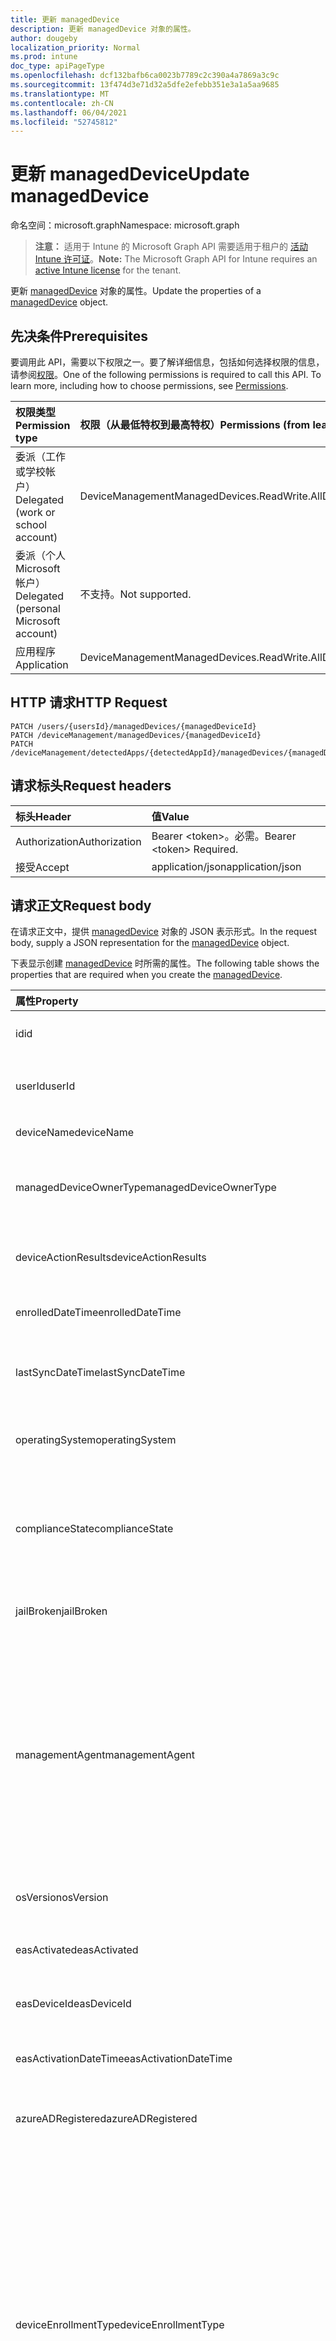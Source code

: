 ```yaml
---
title: 更新 managedDevice
description: 更新 managedDevice 对象的属性。
author: dougeby
localization_priority: Normal
ms.prod: intune
doc_type: apiPageType
ms.openlocfilehash: dcf132bafb6ca0023b7789c2c390a4a7869a3c9c
ms.sourcegitcommit: 13f474d3e71d32a5dfe2efebb351e3a1a5aa9685
ms.translationtype: MT
ms.contentlocale: zh-CN
ms.lasthandoff: 06/04/2021
ms.locfileid: "52745812"
---
```

# <a name="update-manageddevice"></a><span data-ttu-id="0c8d0-103">更新 managedDevice</span><span class="sxs-lookup"><span data-stu-id="0c8d0-103">Update managedDevice</span></span>

<span data-ttu-id="0c8d0-104">命名空间：microsoft.graph</span><span class="sxs-lookup"><span data-stu-id="0c8d0-104">Namespace: microsoft.graph</span></span>

> <span data-ttu-id="0c8d0-105">**注意：** 适用于 Intune 的 Microsoft Graph API 需要适用于租户的 [活动 Intune 许可证](https://go.microsoft.com/fwlink/?linkid=839381)。</span><span class="sxs-lookup"><span data-stu-id="0c8d0-105">**Note:** The Microsoft Graph API for Intune requires an [active Intune license](https://go.microsoft.com/fwlink/?linkid=839381) for the tenant.</span></span>

<span data-ttu-id="0c8d0-106">更新 [managedDevice](../resources/intune-devices-manageddevice.md) 对象的属性。</span><span class="sxs-lookup"><span data-stu-id="0c8d0-106">Update the properties of a [managedDevice](../resources/intune-devices-manageddevice.md) object.</span></span>

## <a name="prerequisites"></a><span data-ttu-id="0c8d0-107">先决条件</span><span class="sxs-lookup"><span data-stu-id="0c8d0-107">Prerequisites</span></span>
<span data-ttu-id="0c8d0-p101">要调用此 API，需要以下权限之一。要了解详细信息，包括如何选择权限的信息，请参阅[权限](/graph/permissions-reference)。</span><span class="sxs-lookup"><span data-stu-id="0c8d0-p101">One of the following permissions is required to call this API. To learn more, including how to choose permissions, see [Permissions](/graph/permissions-reference).</span></span>

|<span data-ttu-id="0c8d0-110">权限类型</span><span class="sxs-lookup"><span data-stu-id="0c8d0-110">Permission type</span></span>|<span data-ttu-id="0c8d0-111">权限（从最低特权到最高特权）</span><span class="sxs-lookup"><span data-stu-id="0c8d0-111">Permissions (from least to most privileged)</span></span>|
|:---|:---|
|<span data-ttu-id="0c8d0-112">委派（工作或学校帐户）</span><span class="sxs-lookup"><span data-stu-id="0c8d0-112">Delegated (work or school account)</span></span>|<span data-ttu-id="0c8d0-113">DeviceManagementManagedDevices.ReadWrite.All</span><span class="sxs-lookup"><span data-stu-id="0c8d0-113">DeviceManagementManagedDevices.ReadWrite.All</span></span>|
|<span data-ttu-id="0c8d0-114">委派（个人 Microsoft 帐户）</span><span class="sxs-lookup"><span data-stu-id="0c8d0-114">Delegated (personal Microsoft account)</span></span>|<span data-ttu-id="0c8d0-115">不支持。</span><span class="sxs-lookup"><span data-stu-id="0c8d0-115">Not supported.</span></span>|
|<span data-ttu-id="0c8d0-116">应用程序</span><span class="sxs-lookup"><span data-stu-id="0c8d0-116">Application</span></span>|<span data-ttu-id="0c8d0-117">DeviceManagementManagedDevices.ReadWrite.All</span><span class="sxs-lookup"><span data-stu-id="0c8d0-117">DeviceManagementManagedDevices.ReadWrite.All</span></span>|

## <a name="http-request"></a><span data-ttu-id="0c8d0-118">HTTP 请求</span><span class="sxs-lookup"><span data-stu-id="0c8d0-118">HTTP Request</span></span>
<!-- {
  "blockType": "ignored"
}
-->
``` http
PATCH /users/{usersId}/managedDevices/{managedDeviceId}
PATCH /deviceManagement/managedDevices/{managedDeviceId}
PATCH /deviceManagement/detectedApps/{detectedAppId}/managedDevices/{managedDeviceId}
```

## <a name="request-headers"></a><span data-ttu-id="0c8d0-119">请求标头</span><span class="sxs-lookup"><span data-stu-id="0c8d0-119">Request headers</span></span>
|<span data-ttu-id="0c8d0-120">标头</span><span class="sxs-lookup"><span data-stu-id="0c8d0-120">Header</span></span>|<span data-ttu-id="0c8d0-121">值</span><span class="sxs-lookup"><span data-stu-id="0c8d0-121">Value</span></span>|
|:---|:---|
|<span data-ttu-id="0c8d0-122">Authorization</span><span class="sxs-lookup"><span data-stu-id="0c8d0-122">Authorization</span></span>|<span data-ttu-id="0c8d0-123">Bearer &lt;token&gt;。必需。</span><span class="sxs-lookup"><span data-stu-id="0c8d0-123">Bearer &lt;token&gt; Required.</span></span>|
|<span data-ttu-id="0c8d0-124">接受</span><span class="sxs-lookup"><span data-stu-id="0c8d0-124">Accept</span></span>|<span data-ttu-id="0c8d0-125">application/json</span><span class="sxs-lookup"><span data-stu-id="0c8d0-125">application/json</span></span>|

## <a name="request-body"></a><span data-ttu-id="0c8d0-126">请求正文</span><span class="sxs-lookup"><span data-stu-id="0c8d0-126">Request body</span></span>
<span data-ttu-id="0c8d0-127">在请求正文中，提供 [managedDevice](../resources/intune-devices-manageddevice.md) 对象的 JSON 表示形式。</span><span class="sxs-lookup"><span data-stu-id="0c8d0-127">In the request body, supply a JSON representation for the [managedDevice](../resources/intune-devices-manageddevice.md) object.</span></span>

<span data-ttu-id="0c8d0-128">下表显示创建 [managedDevice](../resources/intune-devices-manageddevice.md) 时所需的属性。</span><span class="sxs-lookup"><span data-stu-id="0c8d0-128">The following table shows the properties that are required when you create the [managedDevice](../resources/intune-devices-manageddevice.md).</span></span>

|<span data-ttu-id="0c8d0-129">属性</span><span class="sxs-lookup"><span data-stu-id="0c8d0-129">Property</span></span>|<span data-ttu-id="0c8d0-130">类型</span><span class="sxs-lookup"><span data-stu-id="0c8d0-130">Type</span></span>|<span data-ttu-id="0c8d0-131">说明</span><span class="sxs-lookup"><span data-stu-id="0c8d0-131">Description</span></span>|
|:---|:---|:---|
|<span data-ttu-id="0c8d0-132">id</span><span class="sxs-lookup"><span data-stu-id="0c8d0-132">id</span></span>|<span data-ttu-id="0c8d0-133">String</span><span class="sxs-lookup"><span data-stu-id="0c8d0-133">String</span></span>|<span data-ttu-id="0c8d0-134">设备的唯一标识符。</span><span class="sxs-lookup"><span data-stu-id="0c8d0-134">Unique Identifier for the device.</span></span> <span data-ttu-id="0c8d0-135">此属性是只读的。</span><span class="sxs-lookup"><span data-stu-id="0c8d0-135">This property is read-only.</span></span>|
|<span data-ttu-id="0c8d0-136">userId</span><span class="sxs-lookup"><span data-stu-id="0c8d0-136">userId</span></span>|<span data-ttu-id="0c8d0-137">String</span><span class="sxs-lookup"><span data-stu-id="0c8d0-137">String</span></span>|<span data-ttu-id="0c8d0-138">与设备关联的用户的唯一标识符。</span><span class="sxs-lookup"><span data-stu-id="0c8d0-138">Unique Identifier for the user associated with the device.</span></span> <span data-ttu-id="0c8d0-139">此属性是只读的。</span><span class="sxs-lookup"><span data-stu-id="0c8d0-139">This property is read-only.</span></span>|
|<span data-ttu-id="0c8d0-140">deviceName</span><span class="sxs-lookup"><span data-stu-id="0c8d0-140">deviceName</span></span>|<span data-ttu-id="0c8d0-141">String</span><span class="sxs-lookup"><span data-stu-id="0c8d0-141">String</span></span>|<span data-ttu-id="0c8d0-142">设备的名称。</span><span class="sxs-lookup"><span data-stu-id="0c8d0-142">Name of the device.</span></span> <span data-ttu-id="0c8d0-143">此属性是只读的。</span><span class="sxs-lookup"><span data-stu-id="0c8d0-143">This property is read-only.</span></span>|
|<span data-ttu-id="0c8d0-144">managedDeviceOwnerType</span><span class="sxs-lookup"><span data-stu-id="0c8d0-144">managedDeviceOwnerType</span></span>|[<span data-ttu-id="0c8d0-145">managedDeviceOwnerType</span><span class="sxs-lookup"><span data-stu-id="0c8d0-145">managedDeviceOwnerType</span></span>](../resources/intune-devices-manageddeviceownertype.md)|<span data-ttu-id="0c8d0-146">设备的所有权。</span><span class="sxs-lookup"><span data-stu-id="0c8d0-146">Ownership of the device.</span></span> <span data-ttu-id="0c8d0-147">可以是"公司"或"个人"。</span><span class="sxs-lookup"><span data-stu-id="0c8d0-147">Can be 'company' or 'personal'.</span></span> <span data-ttu-id="0c8d0-148">可取值为：`unknown`、`company`、`personal`。</span><span class="sxs-lookup"><span data-stu-id="0c8d0-148">Possible values are: `unknown`, `company`, `personal`.</span></span>|
|<span data-ttu-id="0c8d0-149">deviceActionResults</span><span class="sxs-lookup"><span data-stu-id="0c8d0-149">deviceActionResults</span></span>|<span data-ttu-id="0c8d0-150">[deviceActionResult](../resources/intune-devices-deviceactionresult.md) 集合</span><span class="sxs-lookup"><span data-stu-id="0c8d0-150">[deviceActionResult](../resources/intune-devices-deviceactionresult.md) collection</span></span>|<span data-ttu-id="0c8d0-151">ComplexType deviceActionResult 对象的列表。</span><span class="sxs-lookup"><span data-stu-id="0c8d0-151">List of ComplexType deviceActionResult objects.</span></span> <span data-ttu-id="0c8d0-152">此属性是只读的。</span><span class="sxs-lookup"><span data-stu-id="0c8d0-152">This property is read-only.</span></span>|
|<span data-ttu-id="0c8d0-153">enrolledDateTime</span><span class="sxs-lookup"><span data-stu-id="0c8d0-153">enrolledDateTime</span></span>|<span data-ttu-id="0c8d0-154">DateTimeOffset</span><span class="sxs-lookup"><span data-stu-id="0c8d0-154">DateTimeOffset</span></span>|<span data-ttu-id="0c8d0-155">设备的注册时间。</span><span class="sxs-lookup"><span data-stu-id="0c8d0-155">Enrollment time of the device.</span></span> <span data-ttu-id="0c8d0-156">此属性是只读的。</span><span class="sxs-lookup"><span data-stu-id="0c8d0-156">This property is read-only.</span></span>|
|<span data-ttu-id="0c8d0-157">lastSyncDateTime</span><span class="sxs-lookup"><span data-stu-id="0c8d0-157">lastSyncDateTime</span></span>|<span data-ttu-id="0c8d0-158">DateTimeOffset</span><span class="sxs-lookup"><span data-stu-id="0c8d0-158">DateTimeOffset</span></span>|<span data-ttu-id="0c8d0-159">设备上次成功完成与 Intune 同步的日期和时间。</span><span class="sxs-lookup"><span data-stu-id="0c8d0-159">The date and time that the device last completed a successful sync with Intune.</span></span> <span data-ttu-id="0c8d0-160">此属性是只读的。</span><span class="sxs-lookup"><span data-stu-id="0c8d0-160">This property is read-only.</span></span>|
|<span data-ttu-id="0c8d0-161">operatingSystem</span><span class="sxs-lookup"><span data-stu-id="0c8d0-161">operatingSystem</span></span>|<span data-ttu-id="0c8d0-162">String</span><span class="sxs-lookup"><span data-stu-id="0c8d0-162">String</span></span>|<span data-ttu-id="0c8d0-163">设备的操作系统。</span><span class="sxs-lookup"><span data-stu-id="0c8d0-163">Operating system of the device.</span></span> <span data-ttu-id="0c8d0-164">Windows、iOS 等。此属性为只读。</span><span class="sxs-lookup"><span data-stu-id="0c8d0-164">Windows, iOS, etc. This property is read-only.</span></span>|
|<span data-ttu-id="0c8d0-165">complianceState</span><span class="sxs-lookup"><span data-stu-id="0c8d0-165">complianceState</span></span>|[<span data-ttu-id="0c8d0-166">complianceState</span><span class="sxs-lookup"><span data-stu-id="0c8d0-166">complianceState</span></span>](../resources/intune-devices-compliancestate.md)|<span data-ttu-id="0c8d0-167">设备的符合性状态。</span><span class="sxs-lookup"><span data-stu-id="0c8d0-167">Compliance state of the device.</span></span> <span data-ttu-id="0c8d0-168">此属性是只读的。</span><span class="sxs-lookup"><span data-stu-id="0c8d0-168">This property is read-only.</span></span> <span data-ttu-id="0c8d0-169">可取值为：`unknown`、`compliant`、`noncompliant`、`conflict`、`error`、`inGracePeriod`、`configManager`。</span><span class="sxs-lookup"><span data-stu-id="0c8d0-169">Possible values are: `unknown`, `compliant`, `noncompliant`, `conflict`, `error`, `inGracePeriod`, `configManager`.</span></span>|
|<span data-ttu-id="0c8d0-170">jailBroken</span><span class="sxs-lookup"><span data-stu-id="0c8d0-170">jailBroken</span></span>|<span data-ttu-id="0c8d0-171">String</span><span class="sxs-lookup"><span data-stu-id="0c8d0-171">String</span></span>|<span data-ttu-id="0c8d0-172">设备是否已越狱或取得 root 权限。</span><span class="sxs-lookup"><span data-stu-id="0c8d0-172">whether the device is jail broken or rooted.</span></span> <span data-ttu-id="0c8d0-173">此属性是只读的。</span><span class="sxs-lookup"><span data-stu-id="0c8d0-173">This property is read-only.</span></span>|
|<span data-ttu-id="0c8d0-174">managementAgent</span><span class="sxs-lookup"><span data-stu-id="0c8d0-174">managementAgent</span></span>|[<span data-ttu-id="0c8d0-175">managementAgentType</span><span class="sxs-lookup"><span data-stu-id="0c8d0-175">managementAgentType</span></span>](../resources/intune-devices-managementagenttype.md)|<span data-ttu-id="0c8d0-176">设备的管理通道。</span><span class="sxs-lookup"><span data-stu-id="0c8d0-176">Management channel of the device.</span></span> <span data-ttu-id="0c8d0-177">Intune、EAS 等此属性为只读。</span><span class="sxs-lookup"><span data-stu-id="0c8d0-177">Intune, EAS, etc. This property is read-only.</span></span> <span data-ttu-id="0c8d0-178">可取值为：`eas`、`mdm`、`easMdm`、`intuneClient`、`easIntuneClient`、`configurationManagerClient`、`configurationManagerClientMdm`、`configurationManagerClientMdmEas`、`unknown`、`jamf`、`googleCloudDevicePolicyController`。</span><span class="sxs-lookup"><span data-stu-id="0c8d0-178">Possible values are: `eas`, `mdm`, `easMdm`, `intuneClient`, `easIntuneClient`, `configurationManagerClient`, `configurationManagerClientMdm`, `configurationManagerClientMdmEas`, `unknown`, `jamf`, `googleCloudDevicePolicyController`.</span></span>|
|<span data-ttu-id="0c8d0-179">osVersion</span><span class="sxs-lookup"><span data-stu-id="0c8d0-179">osVersion</span></span>|<span data-ttu-id="0c8d0-180">String</span><span class="sxs-lookup"><span data-stu-id="0c8d0-180">String</span></span>|<span data-ttu-id="0c8d0-181">设备的操作系统版本。</span><span class="sxs-lookup"><span data-stu-id="0c8d0-181">Operating system version of the device.</span></span> <span data-ttu-id="0c8d0-182">此属性是只读的。</span><span class="sxs-lookup"><span data-stu-id="0c8d0-182">This property is read-only.</span></span>|
|<span data-ttu-id="0c8d0-183">easActivated</span><span class="sxs-lookup"><span data-stu-id="0c8d0-183">easActivated</span></span>|<span data-ttu-id="0c8d0-184">Boolean</span><span class="sxs-lookup"><span data-stu-id="0c8d0-184">Boolean</span></span>|<span data-ttu-id="0c8d0-185">设备是否已激活 Exchange ActiveSync。</span><span class="sxs-lookup"><span data-stu-id="0c8d0-185">Whether the device is Exchange ActiveSync activated.</span></span> <span data-ttu-id="0c8d0-186">此属性是只读的。</span><span class="sxs-lookup"><span data-stu-id="0c8d0-186">This property is read-only.</span></span>|
|<span data-ttu-id="0c8d0-187">easDeviceId</span><span class="sxs-lookup"><span data-stu-id="0c8d0-187">easDeviceId</span></span>|<span data-ttu-id="0c8d0-188">String</span><span class="sxs-lookup"><span data-stu-id="0c8d0-188">String</span></span>|<span data-ttu-id="0c8d0-189">设备的 Exchange ActiveSync ID。</span><span class="sxs-lookup"><span data-stu-id="0c8d0-189">Exchange ActiveSync Id of the device.</span></span> <span data-ttu-id="0c8d0-190">此属性是只读的。</span><span class="sxs-lookup"><span data-stu-id="0c8d0-190">This property is read-only.</span></span>|
|<span data-ttu-id="0c8d0-191">easActivationDateTime</span><span class="sxs-lookup"><span data-stu-id="0c8d0-191">easActivationDateTime</span></span>|<span data-ttu-id="0c8d0-192">DateTimeOffset</span><span class="sxs-lookup"><span data-stu-id="0c8d0-192">DateTimeOffset</span></span>|<span data-ttu-id="0c8d0-193">设备的 Exchange ActivationSync 激活时间。</span><span class="sxs-lookup"><span data-stu-id="0c8d0-193">Exchange ActivationSync activation time of the device.</span></span> <span data-ttu-id="0c8d0-194">此属性是只读的。</span><span class="sxs-lookup"><span data-stu-id="0c8d0-194">This property is read-only.</span></span>|
|<span data-ttu-id="0c8d0-195">azureADRegistered</span><span class="sxs-lookup"><span data-stu-id="0c8d0-195">azureADRegistered</span></span>|<span data-ttu-id="0c8d0-196">Boolean</span><span class="sxs-lookup"><span data-stu-id="0c8d0-196">Boolean</span></span>|<span data-ttu-id="0c8d0-197">设备是否已注册 Azure Active Directory。</span><span class="sxs-lookup"><span data-stu-id="0c8d0-197">Whether the device is Azure Active Directory registered.</span></span> <span data-ttu-id="0c8d0-198">此属性是只读的。</span><span class="sxs-lookup"><span data-stu-id="0c8d0-198">This property is read-only.</span></span>|
|<span data-ttu-id="0c8d0-199">deviceEnrollmentType</span><span class="sxs-lookup"><span data-stu-id="0c8d0-199">deviceEnrollmentType</span></span>|[<span data-ttu-id="0c8d0-200">deviceEnrollmentType</span><span class="sxs-lookup"><span data-stu-id="0c8d0-200">deviceEnrollmentType</span></span>](../resources/intune-devices-deviceenrollmenttype.md)|<span data-ttu-id="0c8d0-201">设备的注册类型。</span><span class="sxs-lookup"><span data-stu-id="0c8d0-201">Enrollment type of the device.</span></span> <span data-ttu-id="0c8d0-202">此属性是只读的。</span><span class="sxs-lookup"><span data-stu-id="0c8d0-202">This property is read-only.</span></span> <span data-ttu-id="0c8d0-203">可能的值是：`unknown`、`userEnrollment`、`deviceEnrollmentManager`、`appleBulkWithUser`、`appleBulkWithoutUser`、`windowsAzureADJoin`、`windowsBulkUserless`、`windowsAutoEnrollment`、`windowsBulkAzureDomainJoin`、`windowsCoManagement`、`windowsAzureADJoinUsingDeviceAuth`、`appleUserEnrollment`、`appleUserEnrollmentWithServiceAccount`。</span><span class="sxs-lookup"><span data-stu-id="0c8d0-203">Possible values are: `unknown`, `userEnrollment`, `deviceEnrollmentManager`, `appleBulkWithUser`, `appleBulkWithoutUser`, `windowsAzureADJoin`, `windowsBulkUserless`, `windowsAutoEnrollment`, `windowsBulkAzureDomainJoin`, `windowsCoManagement`, `windowsAzureADJoinUsingDeviceAuth`, `appleUserEnrollment`, `appleUserEnrollmentWithServiceAccount`.</span></span>|
|<span data-ttu-id="0c8d0-204">activationLockBypassCode</span><span class="sxs-lookup"><span data-stu-id="0c8d0-204">activationLockBypassCode</span></span>|<span data-ttu-id="0c8d0-205">String</span><span class="sxs-lookup"><span data-stu-id="0c8d0-205">String</span></span>|<span data-ttu-id="0c8d0-206">允许绕过设备上的激活锁的代码。</span><span class="sxs-lookup"><span data-stu-id="0c8d0-206">Code that allows the Activation Lock on a device to be bypassed.</span></span> <span data-ttu-id="0c8d0-207">此属性是只读的。</span><span class="sxs-lookup"><span data-stu-id="0c8d0-207">This property is read-only.</span></span>|
|<span data-ttu-id="0c8d0-208">emailAddress</span><span class="sxs-lookup"><span data-stu-id="0c8d0-208">emailAddress</span></span>|<span data-ttu-id="0c8d0-209">String</span><span class="sxs-lookup"><span data-stu-id="0c8d0-209">String</span></span>|<span data-ttu-id="0c8d0-210">电子邮件 () 设备关联的用户的邮箱。</span><span class="sxs-lookup"><span data-stu-id="0c8d0-210">Email(s) for the user associated with the device.</span></span> <span data-ttu-id="0c8d0-211">此属性是只读的。</span><span class="sxs-lookup"><span data-stu-id="0c8d0-211">This property is read-only.</span></span>|
|<span data-ttu-id="0c8d0-212">azureADDeviceId</span><span class="sxs-lookup"><span data-stu-id="0c8d0-212">azureADDeviceId</span></span>|<span data-ttu-id="0c8d0-213">String</span><span class="sxs-lookup"><span data-stu-id="0c8d0-213">String</span></span>|<span data-ttu-id="0c8d0-214">Azure Active Directory 设备的唯一标识符。</span><span class="sxs-lookup"><span data-stu-id="0c8d0-214">The unique identifier for the Azure Active Directory device.</span></span> <span data-ttu-id="0c8d0-215">只读。</span><span class="sxs-lookup"><span data-stu-id="0c8d0-215">Read only.</span></span> <span data-ttu-id="0c8d0-216">此属性是只读的。</span><span class="sxs-lookup"><span data-stu-id="0c8d0-216">This property is read-only.</span></span>|
|<span data-ttu-id="0c8d0-217">deviceRegistrationState</span><span class="sxs-lookup"><span data-stu-id="0c8d0-217">deviceRegistrationState</span></span>|[<span data-ttu-id="0c8d0-218">deviceRegistrationState</span><span class="sxs-lookup"><span data-stu-id="0c8d0-218">deviceRegistrationState</span></span>](../resources/intune-devices-deviceregistrationstate.md)|<span data-ttu-id="0c8d0-219">设备注册状态。</span><span class="sxs-lookup"><span data-stu-id="0c8d0-219">Device registration state.</span></span> <span data-ttu-id="0c8d0-220">此属性是只读的。</span><span class="sxs-lookup"><span data-stu-id="0c8d0-220">This property is read-only.</span></span> <span data-ttu-id="0c8d0-221">可取值为：`notRegistered`、`registered`、`revoked`、`keyConflict`、`approvalPending`、`certificateReset`、`notRegisteredPendingEnrollment`、`unknown`。</span><span class="sxs-lookup"><span data-stu-id="0c8d0-221">Possible values are: `notRegistered`, `registered`, `revoked`, `keyConflict`, `approvalPending`, `certificateReset`, `notRegisteredPendingEnrollment`, `unknown`.</span></span>|
|<span data-ttu-id="0c8d0-222">deviceCategoryDisplayName</span><span class="sxs-lookup"><span data-stu-id="0c8d0-222">deviceCategoryDisplayName</span></span>|<span data-ttu-id="0c8d0-223">String</span><span class="sxs-lookup"><span data-stu-id="0c8d0-223">String</span></span>|<span data-ttu-id="0c8d0-224">设备类别显示名称。</span><span class="sxs-lookup"><span data-stu-id="0c8d0-224">Device category display name.</span></span> <span data-ttu-id="0c8d0-225">此属性是只读的。</span><span class="sxs-lookup"><span data-stu-id="0c8d0-225">This property is read-only.</span></span>|
|<span data-ttu-id="0c8d0-226">isSupervised</span><span class="sxs-lookup"><span data-stu-id="0c8d0-226">isSupervised</span></span>|<span data-ttu-id="0c8d0-227">Boolean</span><span class="sxs-lookup"><span data-stu-id="0c8d0-227">Boolean</span></span>|<span data-ttu-id="0c8d0-228">设备监督状态。</span><span class="sxs-lookup"><span data-stu-id="0c8d0-228">Device supervised status.</span></span> <span data-ttu-id="0c8d0-229">此属性是只读的。</span><span class="sxs-lookup"><span data-stu-id="0c8d0-229">This property is read-only.</span></span>|
|<span data-ttu-id="0c8d0-230">exchangeLastSuccessfulSyncDateTime</span><span class="sxs-lookup"><span data-stu-id="0c8d0-230">exchangeLastSuccessfulSyncDateTime</span></span>|<span data-ttu-id="0c8d0-231">DateTimeOffset</span><span class="sxs-lookup"><span data-stu-id="0c8d0-231">DateTimeOffset</span></span>|<span data-ttu-id="0c8d0-232">设备上次与 Exchange 联系的时间。</span><span class="sxs-lookup"><span data-stu-id="0c8d0-232">Last time the device contacted Exchange.</span></span> <span data-ttu-id="0c8d0-233">此属性是只读的。</span><span class="sxs-lookup"><span data-stu-id="0c8d0-233">This property is read-only.</span></span>|
|<span data-ttu-id="0c8d0-234">exchangeAccessState</span><span class="sxs-lookup"><span data-stu-id="0c8d0-234">exchangeAccessState</span></span>|[<span data-ttu-id="0c8d0-235">deviceManagementExchangeAccessState</span><span class="sxs-lookup"><span data-stu-id="0c8d0-235">deviceManagementExchangeAccessState</span></span>](../resources/intune-devices-devicemanagementexchangeaccessstate.md)|<span data-ttu-id="0c8d0-236">Exchange 中设备的访问状态。</span><span class="sxs-lookup"><span data-stu-id="0c8d0-236">The Access State of the device in Exchange.</span></span> <span data-ttu-id="0c8d0-237">此属性是只读的。</span><span class="sxs-lookup"><span data-stu-id="0c8d0-237">This property is read-only.</span></span> <span data-ttu-id="0c8d0-238">可取值为：`none`、`unknown`、`allowed`、`blocked`、`quarantined`。</span><span class="sxs-lookup"><span data-stu-id="0c8d0-238">Possible values are: `none`, `unknown`, `allowed`, `blocked`, `quarantined`.</span></span>|
|<span data-ttu-id="0c8d0-239">exchangeAccessStateReason</span><span class="sxs-lookup"><span data-stu-id="0c8d0-239">exchangeAccessStateReason</span></span>|[<span data-ttu-id="0c8d0-240">deviceManagementExchangeAccessStateReason</span><span class="sxs-lookup"><span data-stu-id="0c8d0-240">deviceManagementExchangeAccessStateReason</span></span>](../resources/intune-devices-devicemanagementexchangeaccessstatereason.md)|<span data-ttu-id="0c8d0-241">Exchange 中设备访问状态的出现原因。</span><span class="sxs-lookup"><span data-stu-id="0c8d0-241">The reason for the device's access state in Exchange.</span></span> <span data-ttu-id="0c8d0-242">此属性是只读的。</span><span class="sxs-lookup"><span data-stu-id="0c8d0-242">This property is read-only.</span></span> <span data-ttu-id="0c8d0-243">可取值为：`none`、`unknown`、`exchangeGlobalRule`、`exchangeIndividualRule`、`exchangeDeviceRule`、`exchangeUpgrade`、`exchangeMailboxPolicy`、`other`、`compliant`、`notCompliant`、`notEnrolled`、`unknownLocation`、`mfaRequired`、`azureADBlockDueToAccessPolicy`、`compromisedPassword`、`deviceNotKnownWithManagedApp`。</span><span class="sxs-lookup"><span data-stu-id="0c8d0-243">Possible values are: `none`, `unknown`, `exchangeGlobalRule`, `exchangeIndividualRule`, `exchangeDeviceRule`, `exchangeUpgrade`, `exchangeMailboxPolicy`, `other`, `compliant`, `notCompliant`, `notEnrolled`, `unknownLocation`, `mfaRequired`, `azureADBlockDueToAccessPolicy`, `compromisedPassword`, `deviceNotKnownWithManagedApp`.</span></span>|
|<span data-ttu-id="0c8d0-244">remoteAssistanceSessionUrl</span><span class="sxs-lookup"><span data-stu-id="0c8d0-244">remoteAssistanceSessionUrl</span></span>|<span data-ttu-id="0c8d0-245">String</span><span class="sxs-lookup"><span data-stu-id="0c8d0-245">String</span></span>|<span data-ttu-id="0c8d0-246">允许与设备建立远程协助会话的 URL。</span><span class="sxs-lookup"><span data-stu-id="0c8d0-246">Url that allows a Remote Assistance session to be established with the device.</span></span> <span data-ttu-id="0c8d0-247">此属性是只读的。</span><span class="sxs-lookup"><span data-stu-id="0c8d0-247">This property is read-only.</span></span>|
|<span data-ttu-id="0c8d0-248">remoteAssistanceSessionErrorDetails</span><span class="sxs-lookup"><span data-stu-id="0c8d0-248">remoteAssistanceSessionErrorDetails</span></span>|<span data-ttu-id="0c8d0-249">String</span><span class="sxs-lookup"><span data-stu-id="0c8d0-249">String</span></span>|<span data-ttu-id="0c8d0-250">用于在创建远程协助会话对象时识别问题的错误字符串。</span><span class="sxs-lookup"><span data-stu-id="0c8d0-250">An error string that identifies issues when creating Remote Assistance session objects.</span></span> <span data-ttu-id="0c8d0-251">此属性是只读的。</span><span class="sxs-lookup"><span data-stu-id="0c8d0-251">This property is read-only.</span></span>|
|<span data-ttu-id="0c8d0-252">isEncrypted</span><span class="sxs-lookup"><span data-stu-id="0c8d0-252">isEncrypted</span></span>|<span data-ttu-id="0c8d0-253">Boolean</span><span class="sxs-lookup"><span data-stu-id="0c8d0-253">Boolean</span></span>|<span data-ttu-id="0c8d0-254">设备加密状态。</span><span class="sxs-lookup"><span data-stu-id="0c8d0-254">Device encryption status.</span></span> <span data-ttu-id="0c8d0-255">此属性是只读的。</span><span class="sxs-lookup"><span data-stu-id="0c8d0-255">This property is read-only.</span></span>|
|<span data-ttu-id="0c8d0-256">userPrincipalName</span><span class="sxs-lookup"><span data-stu-id="0c8d0-256">userPrincipalName</span></span>|<span data-ttu-id="0c8d0-257">String</span><span class="sxs-lookup"><span data-stu-id="0c8d0-257">String</span></span>|<span data-ttu-id="0c8d0-258">设备用户主体名称。</span><span class="sxs-lookup"><span data-stu-id="0c8d0-258">Device user principal name.</span></span> <span data-ttu-id="0c8d0-259">此属性是只读的。</span><span class="sxs-lookup"><span data-stu-id="0c8d0-259">This property is read-only.</span></span>|
|<span data-ttu-id="0c8d0-260">model</span><span class="sxs-lookup"><span data-stu-id="0c8d0-260">model</span></span>|<span data-ttu-id="0c8d0-261">String</span><span class="sxs-lookup"><span data-stu-id="0c8d0-261">String</span></span>|<span data-ttu-id="0c8d0-262">设备型号。</span><span class="sxs-lookup"><span data-stu-id="0c8d0-262">Model of the device.</span></span> <span data-ttu-id="0c8d0-263">此属性是只读的。</span><span class="sxs-lookup"><span data-stu-id="0c8d0-263">This property is read-only.</span></span>|
|<span data-ttu-id="0c8d0-264">manufacturer</span><span class="sxs-lookup"><span data-stu-id="0c8d0-264">manufacturer</span></span>|<span data-ttu-id="0c8d0-265">String</span><span class="sxs-lookup"><span data-stu-id="0c8d0-265">String</span></span>|<span data-ttu-id="0c8d0-266">设备的制造商。</span><span class="sxs-lookup"><span data-stu-id="0c8d0-266">Manufacturer of the device.</span></span> <span data-ttu-id="0c8d0-267">此属性是只读的。</span><span class="sxs-lookup"><span data-stu-id="0c8d0-267">This property is read-only.</span></span>|
|<span data-ttu-id="0c8d0-268">imei</span><span class="sxs-lookup"><span data-stu-id="0c8d0-268">imei</span></span>|<span data-ttu-id="0c8d0-269">String</span><span class="sxs-lookup"><span data-stu-id="0c8d0-269">String</span></span>|<span data-ttu-id="0c8d0-270">IMEI。</span><span class="sxs-lookup"><span data-stu-id="0c8d0-270">IMEI.</span></span> <span data-ttu-id="0c8d0-271">此属性是只读的。</span><span class="sxs-lookup"><span data-stu-id="0c8d0-271">This property is read-only.</span></span>|
|<span data-ttu-id="0c8d0-272">complianceGracePeriodExpirationDateTime</span><span class="sxs-lookup"><span data-stu-id="0c8d0-272">complianceGracePeriodExpirationDateTime</span></span>|<span data-ttu-id="0c8d0-273">DateTimeOffset</span><span class="sxs-lookup"><span data-stu-id="0c8d0-273">DateTimeOffset</span></span>|<span data-ttu-id="0c8d0-274">设备合规性宽限期到期的 DateTime。</span><span class="sxs-lookup"><span data-stu-id="0c8d0-274">The DateTime when device compliance grace period expires.</span></span> <span data-ttu-id="0c8d0-275">此属性是只读的。</span><span class="sxs-lookup"><span data-stu-id="0c8d0-275">This property is read-only.</span></span>|
|<span data-ttu-id="0c8d0-276">serialNumber</span><span class="sxs-lookup"><span data-stu-id="0c8d0-276">serialNumber</span></span>|<span data-ttu-id="0c8d0-277">String</span><span class="sxs-lookup"><span data-stu-id="0c8d0-277">String</span></span>|<span data-ttu-id="0c8d0-278">SerialNumber。</span><span class="sxs-lookup"><span data-stu-id="0c8d0-278">SerialNumber.</span></span> <span data-ttu-id="0c8d0-279">此属性是只读的。</span><span class="sxs-lookup"><span data-stu-id="0c8d0-279">This property is read-only.</span></span>|
|<span data-ttu-id="0c8d0-280">phoneNumber</span><span class="sxs-lookup"><span data-stu-id="0c8d0-280">phoneNumber</span></span>|<span data-ttu-id="0c8d0-281">String</span><span class="sxs-lookup"><span data-stu-id="0c8d0-281">String</span></span>|<span data-ttu-id="0c8d0-282">电话设备的数量。</span><span class="sxs-lookup"><span data-stu-id="0c8d0-282">Phone number of the device.</span></span> <span data-ttu-id="0c8d0-283">此属性是只读的。</span><span class="sxs-lookup"><span data-stu-id="0c8d0-283">This property is read-only.</span></span>|
|<span data-ttu-id="0c8d0-284">androidSecurityPatchLevel</span><span class="sxs-lookup"><span data-stu-id="0c8d0-284">androidSecurityPatchLevel</span></span>|<span data-ttu-id="0c8d0-285">String</span><span class="sxs-lookup"><span data-stu-id="0c8d0-285">String</span></span>|<span data-ttu-id="0c8d0-286">Android 安全修补程序级别。</span><span class="sxs-lookup"><span data-stu-id="0c8d0-286">Android security patch level.</span></span> <span data-ttu-id="0c8d0-287">此属性是只读的。</span><span class="sxs-lookup"><span data-stu-id="0c8d0-287">This property is read-only.</span></span>|
|<span data-ttu-id="0c8d0-288">userDisplayName</span><span class="sxs-lookup"><span data-stu-id="0c8d0-288">userDisplayName</span></span>|<span data-ttu-id="0c8d0-289">String</span><span class="sxs-lookup"><span data-stu-id="0c8d0-289">String</span></span>|<span data-ttu-id="0c8d0-290">用户显示名称。</span><span class="sxs-lookup"><span data-stu-id="0c8d0-290">User display name.</span></span> <span data-ttu-id="0c8d0-291">此属性是只读的。</span><span class="sxs-lookup"><span data-stu-id="0c8d0-291">This property is read-only.</span></span>|
|<span data-ttu-id="0c8d0-292">configurationManagerClientEnabledFeatures</span><span class="sxs-lookup"><span data-stu-id="0c8d0-292">configurationManagerClientEnabledFeatures</span></span>|[<span data-ttu-id="0c8d0-293">configurationManagerClientEnabledFeatures</span><span class="sxs-lookup"><span data-stu-id="0c8d0-293">configurationManagerClientEnabledFeatures</span></span>](../resources/intune-devices-configurationmanagerclientenabledfeatures.md)|<span data-ttu-id="0c8d0-294">ConfigrMgr 客户端启用的功能。</span><span class="sxs-lookup"><span data-stu-id="0c8d0-294">ConfigrMgr client enabled features.</span></span> <span data-ttu-id="0c8d0-295">此属性是只读的。</span><span class="sxs-lookup"><span data-stu-id="0c8d0-295">This property is read-only.</span></span>|
|<span data-ttu-id="0c8d0-296">wiFiMacAddress</span><span class="sxs-lookup"><span data-stu-id="0c8d0-296">wiFiMacAddress</span></span>|<span data-ttu-id="0c8d0-297">String</span><span class="sxs-lookup"><span data-stu-id="0c8d0-297">String</span></span>|<span data-ttu-id="0c8d0-298">Wi-Fi MAC。</span><span class="sxs-lookup"><span data-stu-id="0c8d0-298">Wi-Fi MAC.</span></span> <span data-ttu-id="0c8d0-299">此属性是只读的。</span><span class="sxs-lookup"><span data-stu-id="0c8d0-299">This property is read-only.</span></span>|
|<span data-ttu-id="0c8d0-300">deviceHealthAttestationState</span><span class="sxs-lookup"><span data-stu-id="0c8d0-300">deviceHealthAttestationState</span></span>|[<span data-ttu-id="0c8d0-301">deviceHealthAttestationState</span><span class="sxs-lookup"><span data-stu-id="0c8d0-301">deviceHealthAttestationState</span></span>](../resources/intune-devices-devicehealthattestationstate.md)|<span data-ttu-id="0c8d0-302">设备运行状况证明状态。</span><span class="sxs-lookup"><span data-stu-id="0c8d0-302">The device health attestation state.</span></span> <span data-ttu-id="0c8d0-303">此属性是只读的。</span><span class="sxs-lookup"><span data-stu-id="0c8d0-303">This property is read-only.</span></span>|
|<span data-ttu-id="0c8d0-304">subscriberCarrier</span><span class="sxs-lookup"><span data-stu-id="0c8d0-304">subscriberCarrier</span></span>|<span data-ttu-id="0c8d0-305">String</span><span class="sxs-lookup"><span data-stu-id="0c8d0-305">String</span></span>|<span data-ttu-id="0c8d0-306">订阅者运营商。</span><span class="sxs-lookup"><span data-stu-id="0c8d0-306">Subscriber Carrier.</span></span> <span data-ttu-id="0c8d0-307">此属性是只读的。</span><span class="sxs-lookup"><span data-stu-id="0c8d0-307">This property is read-only.</span></span>|
|<span data-ttu-id="0c8d0-308">meid</span><span class="sxs-lookup"><span data-stu-id="0c8d0-308">meid</span></span>|<span data-ttu-id="0c8d0-309">String</span><span class="sxs-lookup"><span data-stu-id="0c8d0-309">String</span></span>|<span data-ttu-id="0c8d0-310">MEID。</span><span class="sxs-lookup"><span data-stu-id="0c8d0-310">MEID.</span></span> <span data-ttu-id="0c8d0-311">此属性是只读的。</span><span class="sxs-lookup"><span data-stu-id="0c8d0-311">This property is read-only.</span></span>|
|<span data-ttu-id="0c8d0-312">totalStorageSpaceInBytes</span><span class="sxs-lookup"><span data-stu-id="0c8d0-312">totalStorageSpaceInBytes</span></span>|<span data-ttu-id="0c8d0-313">Int64</span><span class="sxs-lookup"><span data-stu-id="0c8d0-313">Int64</span></span>|<span data-ttu-id="0c8d0-314">总存储字节数。</span><span class="sxs-lookup"><span data-stu-id="0c8d0-314">Total Storage in Bytes.</span></span> <span data-ttu-id="0c8d0-315">此属性是只读的。</span><span class="sxs-lookup"><span data-stu-id="0c8d0-315">This property is read-only.</span></span>|
|<span data-ttu-id="0c8d0-316">freeStorageSpaceInBytes</span><span class="sxs-lookup"><span data-stu-id="0c8d0-316">freeStorageSpaceInBytes</span></span>|<span data-ttu-id="0c8d0-317">Int64</span><span class="sxs-lookup"><span data-stu-id="0c8d0-317">Int64</span></span>|<span data-ttu-id="0c8d0-318">可用存储字节为单位。</span><span class="sxs-lookup"><span data-stu-id="0c8d0-318">Free Storage in Bytes.</span></span> <span data-ttu-id="0c8d0-319">此属性是只读的。</span><span class="sxs-lookup"><span data-stu-id="0c8d0-319">This property is read-only.</span></span>|
|<span data-ttu-id="0c8d0-320">managedDeviceName</span><span class="sxs-lookup"><span data-stu-id="0c8d0-320">managedDeviceName</span></span>|<span data-ttu-id="0c8d0-321">String</span><span class="sxs-lookup"><span data-stu-id="0c8d0-321">String</span></span>|<span data-ttu-id="0c8d0-322">用于识别设备的自动生成的名称。</span><span class="sxs-lookup"><span data-stu-id="0c8d0-322">Automatically generated name to identify a device.</span></span> <span data-ttu-id="0c8d0-323">可以覆盖为用户友好名称。</span><span class="sxs-lookup"><span data-stu-id="0c8d0-323">Can be overwritten to a user friendly name.</span></span>|
|<span data-ttu-id="0c8d0-324">partnerReportedThreatState</span><span class="sxs-lookup"><span data-stu-id="0c8d0-324">partnerReportedThreatState</span></span>|[<span data-ttu-id="0c8d0-325">managedDevicePartnerReportedHealthState</span><span class="sxs-lookup"><span data-stu-id="0c8d0-325">managedDevicePartnerReportedHealthState</span></span>](../resources/intune-devices-manageddevicepartnerreportedhealthstate.md)|<span data-ttu-id="0c8d0-326">指示帐户和设备正在使用移动威胁防护合作伙伴时设备的威胁状态。</span><span class="sxs-lookup"><span data-stu-id="0c8d0-326">Indicates the threat state of a device when a Mobile Threat Defense partner is in use by the account and device.</span></span> <span data-ttu-id="0c8d0-327">只读。</span><span class="sxs-lookup"><span data-stu-id="0c8d0-327">Read Only.</span></span> <span data-ttu-id="0c8d0-328">此属性是只读的。</span><span class="sxs-lookup"><span data-stu-id="0c8d0-328">This property is read-only.</span></span> <span data-ttu-id="0c8d0-329">可取值为：`unknown`、`activated`、`deactivated`、`secured`、`lowSeverity`、`mediumSeverity`、`highSeverity`、`unresponsive`、`compromised`、`misconfigured`。</span><span class="sxs-lookup"><span data-stu-id="0c8d0-329">Possible values are: `unknown`, `activated`, `deactivated`, `secured`, `lowSeverity`, `mediumSeverity`, `highSeverity`, `unresponsive`, `compromised`, `misconfigured`.</span></span>|
|<span data-ttu-id="0c8d0-330">iccid</span><span class="sxs-lookup"><span data-stu-id="0c8d0-330">iccid</span></span>|<span data-ttu-id="0c8d0-331">String</span><span class="sxs-lookup"><span data-stu-id="0c8d0-331">String</span></span>|<span data-ttu-id="0c8d0-332">集成的电路卡标识符，它是 SIM 卡的唯一标识号。</span><span class="sxs-lookup"><span data-stu-id="0c8d0-332">Integrated Circuit Card Identifier, it is A SIM card's unique identification number.</span></span> <span data-ttu-id="0c8d0-333">此属性是只读的。</span><span class="sxs-lookup"><span data-stu-id="0c8d0-333">This property is read-only.</span></span>|
|<span data-ttu-id="0c8d0-334">udid</span><span class="sxs-lookup"><span data-stu-id="0c8d0-334">udid</span></span>|<span data-ttu-id="0c8d0-335">String</span><span class="sxs-lookup"><span data-stu-id="0c8d0-335">String</span></span>|<span data-ttu-id="0c8d0-336">iOS 和 macOS 设备的唯一设备标识符。</span><span class="sxs-lookup"><span data-stu-id="0c8d0-336">Unique Device Identifier for iOS and macOS devices.</span></span> <span data-ttu-id="0c8d0-337">此属性是只读的。</span><span class="sxs-lookup"><span data-stu-id="0c8d0-337">This property is read-only.</span></span>|
|<span data-ttu-id="0c8d0-338">notes</span><span class="sxs-lookup"><span data-stu-id="0c8d0-338">notes</span></span>|<span data-ttu-id="0c8d0-339">String</span><span class="sxs-lookup"><span data-stu-id="0c8d0-339">String</span></span>|<span data-ttu-id="0c8d0-340">IT 管理员在设备上创建的备注</span><span class="sxs-lookup"><span data-stu-id="0c8d0-340">Notes on the device created by IT Admin</span></span>|
|<span data-ttu-id="0c8d0-341">ethernetMacAddress</span><span class="sxs-lookup"><span data-stu-id="0c8d0-341">ethernetMacAddress</span></span>|<span data-ttu-id="0c8d0-342">String</span><span class="sxs-lookup"><span data-stu-id="0c8d0-342">String</span></span>|<span data-ttu-id="0c8d0-343">以太网 MAC。</span><span class="sxs-lookup"><span data-stu-id="0c8d0-343">Ethernet MAC.</span></span> <span data-ttu-id="0c8d0-344">此属性是只读的。</span><span class="sxs-lookup"><span data-stu-id="0c8d0-344">This property is read-only.</span></span>|
|<span data-ttu-id="0c8d0-345">physicalMemoryInBytes</span><span class="sxs-lookup"><span data-stu-id="0c8d0-345">physicalMemoryInBytes</span></span>|<span data-ttu-id="0c8d0-346">Int64</span><span class="sxs-lookup"><span data-stu-id="0c8d0-346">Int64</span></span>|<span data-ttu-id="0c8d0-347">内存总量（以字节为单位）。</span><span class="sxs-lookup"><span data-stu-id="0c8d0-347">Total Memory in Bytes.</span></span> <span data-ttu-id="0c8d0-348">此属性是只读的。</span><span class="sxs-lookup"><span data-stu-id="0c8d0-348">This property is read-only.</span></span>|



## <a name="response"></a><span data-ttu-id="0c8d0-349">响应</span><span class="sxs-lookup"><span data-stu-id="0c8d0-349">Response</span></span>
<span data-ttu-id="0c8d0-350">如果成功，此方法在响应正文中返回 `200 OK` 响应代码和更新的 [managedDevice](../resources/intune-devices-manageddevice.md) 对象。</span><span class="sxs-lookup"><span data-stu-id="0c8d0-350">If successful, this method returns a `200 OK` response code and an updated [managedDevice](../resources/intune-devices-manageddevice.md) object in the response body.</span></span>

## <a name="example"></a><span data-ttu-id="0c8d0-351">示例</span><span class="sxs-lookup"><span data-stu-id="0c8d0-351">Example</span></span>

### <a name="request"></a><span data-ttu-id="0c8d0-352">请求</span><span class="sxs-lookup"><span data-stu-id="0c8d0-352">Request</span></span>
<span data-ttu-id="0c8d0-353">下面是一个请求示例。</span><span class="sxs-lookup"><span data-stu-id="0c8d0-353">Here is an example of the request.</span></span>
``` http
PATCH https://graph.microsoft.com/v1.0/users/{usersId}/managedDevices/{managedDeviceId}
Content-type: application/json
Content-length: 4821

{
  "@odata.type": "#microsoft.graph.managedDevice",
  "userId": "User Id value",
  "deviceName": "Device Name value",
  "managedDeviceOwnerType": "company",
  "deviceActionResults": [
    {
      "@odata.type": "microsoft.graph.deviceActionResult",
      "actionName": "Action Name value",
      "actionState": "pending",
      "startDateTime": "2016-12-31T23:58:46.7156189-08:00",
      "lastUpdatedDateTime": "2017-01-01T00:00:56.8321556-08:00"
    }
  ],
  "enrolledDateTime": "2016-12-31T23:59:43.797191-08:00",
  "lastSyncDateTime": "2017-01-01T00:02:49.3205976-08:00",
  "operatingSystem": "Operating System value",
  "complianceState": "compliant",
  "jailBroken": "Jail Broken value",
  "managementAgent": "mdm",
  "osVersion": "Os Version value",
  "easActivated": true,
  "easDeviceId": "Eas Device Id value",
  "easActivationDateTime": "2016-12-31T23:59:43.4878784-08:00",
  "azureADRegistered": true,
  "deviceEnrollmentType": "userEnrollment",
  "activationLockBypassCode": "Activation Lock Bypass Code value",
  "emailAddress": "Email Address value",
  "azureADDeviceId": "Azure ADDevice Id value",
  "deviceRegistrationState": "registered",
  "deviceCategoryDisplayName": "Device Category Display Name value",
  "isSupervised": true,
  "exchangeLastSuccessfulSyncDateTime": "2017-01-01T00:00:45.8803083-08:00",
  "exchangeAccessState": "unknown",
  "exchangeAccessStateReason": "unknown",
  "remoteAssistanceSessionUrl": "https://example.com/remoteAssistanceSessionUrl/",
  "remoteAssistanceSessionErrorDetails": "Remote Assistance Session Error Details value",
  "isEncrypted": true,
  "userPrincipalName": "User Principal Name value",
  "model": "Model value",
  "manufacturer": "Manufacturer value",
  "imei": "Imei value",
  "complianceGracePeriodExpirationDateTime": "2016-12-31T23:56:44.951111-08:00",
  "serialNumber": "Serial Number value",
  "phoneNumber": "Phone Number value",
  "androidSecurityPatchLevel": "Android Security Patch Level value",
  "userDisplayName": "User Display Name value",
  "configurationManagerClientEnabledFeatures": {
    "@odata.type": "microsoft.graph.configurationManagerClientEnabledFeatures",
    "inventory": true,
    "modernApps": true,
    "resourceAccess": true,
    "deviceConfiguration": true,
    "compliancePolicy": true,
    "windowsUpdateForBusiness": true
  },
  "wiFiMacAddress": "Wi Fi Mac Address value",
  "deviceHealthAttestationState": {
    "@odata.type": "microsoft.graph.deviceHealthAttestationState",
    "lastUpdateDateTime": "Last Update Date Time value",
    "contentNamespaceUrl": "https://example.com/contentNamespaceUrl/",
    "deviceHealthAttestationStatus": "Device Health Attestation Status value",
    "contentVersion": "Content Version value",
    "issuedDateTime": "2016-12-31T23:58:22.1231038-08:00",
    "attestationIdentityKey": "Attestation Identity Key value",
    "resetCount": 10,
    "restartCount": 12,
    "dataExcutionPolicy": "Data Excution Policy value",
    "bitLockerStatus": "Bit Locker Status value",
    "bootManagerVersion": "Boot Manager Version value",
    "codeIntegrityCheckVersion": "Code Integrity Check Version value",
    "secureBoot": "Secure Boot value",
    "bootDebugging": "Boot Debugging value",
    "operatingSystemKernelDebugging": "Operating System Kernel Debugging value",
    "codeIntegrity": "Code Integrity value",
    "testSigning": "Test Signing value",
    "safeMode": "Safe Mode value",
    "windowsPE": "Windows PE value",
    "earlyLaunchAntiMalwareDriverProtection": "Early Launch Anti Malware Driver Protection value",
    "virtualSecureMode": "Virtual Secure Mode value",
    "pcrHashAlgorithm": "Pcr Hash Algorithm value",
    "bootAppSecurityVersion": "Boot App Security Version value",
    "bootManagerSecurityVersion": "Boot Manager Security Version value",
    "tpmVersion": "Tpm Version value",
    "pcr0": "Pcr0 value",
    "secureBootConfigurationPolicyFingerPrint": "Secure Boot Configuration Policy Finger Print value",
    "codeIntegrityPolicy": "Code Integrity Policy value",
    "bootRevisionListInfo": "Boot Revision List Info value",
    "operatingSystemRevListInfo": "Operating System Rev List Info value",
    "healthStatusMismatchInfo": "Health Status Mismatch Info value",
    "healthAttestationSupportedStatus": "Health Attestation Supported Status value"
  },
  "subscriberCarrier": "Subscriber Carrier value",
  "meid": "Meid value",
  "totalStorageSpaceInBytes": 8,
  "freeStorageSpaceInBytes": 7,
  "managedDeviceName": "Managed Device Name value",
  "partnerReportedThreatState": "activated",
  "iccid": "Iccid value",
  "udid": "Udid value",
  "notes": "Notes value",
  "ethernetMacAddress": "Ethernet Mac Address value",
  "physicalMemoryInBytes": 5
}
```

### <a name="response"></a><span data-ttu-id="0c8d0-354">响应</span><span class="sxs-lookup"><span data-stu-id="0c8d0-354">Response</span></span>
<span data-ttu-id="0c8d0-p153">下面是一个响应示例。注意：为了简单起见，可能会将此处所示的响应对象截断。将从实际调用中返回所有属性。</span><span class="sxs-lookup"><span data-stu-id="0c8d0-p153">Here is an example of the response. Note: The response object shown here may be truncated for brevity. All of the properties will be returned from an actual call.</span></span>
``` http
HTTP/1.1 200 OK
Content-Type: application/json
Content-Length: 4870

{
  "@odata.type": "#microsoft.graph.managedDevice",
  "id": "705c034c-034c-705c-4c03-5c704c035c70",
  "userId": "User Id value",
  "deviceName": "Device Name value",
  "managedDeviceOwnerType": "company",
  "deviceActionResults": [
    {
      "@odata.type": "microsoft.graph.deviceActionResult",
      "actionName": "Action Name value",
      "actionState": "pending",
      "startDateTime": "2016-12-31T23:58:46.7156189-08:00",
      "lastUpdatedDateTime": "2017-01-01T00:00:56.8321556-08:00"
    }
  ],
  "enrolledDateTime": "2016-12-31T23:59:43.797191-08:00",
  "lastSyncDateTime": "2017-01-01T00:02:49.3205976-08:00",
  "operatingSystem": "Operating System value",
  "complianceState": "compliant",
  "jailBroken": "Jail Broken value",
  "managementAgent": "mdm",
  "osVersion": "Os Version value",
  "easActivated": true,
  "easDeviceId": "Eas Device Id value",
  "easActivationDateTime": "2016-12-31T23:59:43.4878784-08:00",
  "azureADRegistered": true,
  "deviceEnrollmentType": "userEnrollment",
  "activationLockBypassCode": "Activation Lock Bypass Code value",
  "emailAddress": "Email Address value",
  "azureADDeviceId": "Azure ADDevice Id value",
  "deviceRegistrationState": "registered",
  "deviceCategoryDisplayName": "Device Category Display Name value",
  "isSupervised": true,
  "exchangeLastSuccessfulSyncDateTime": "2017-01-01T00:00:45.8803083-08:00",
  "exchangeAccessState": "unknown",
  "exchangeAccessStateReason": "unknown",
  "remoteAssistanceSessionUrl": "https://example.com/remoteAssistanceSessionUrl/",
  "remoteAssistanceSessionErrorDetails": "Remote Assistance Session Error Details value",
  "isEncrypted": true,
  "userPrincipalName": "User Principal Name value",
  "model": "Model value",
  "manufacturer": "Manufacturer value",
  "imei": "Imei value",
  "complianceGracePeriodExpirationDateTime": "2016-12-31T23:56:44.951111-08:00",
  "serialNumber": "Serial Number value",
  "phoneNumber": "Phone Number value",
  "androidSecurityPatchLevel": "Android Security Patch Level value",
  "userDisplayName": "User Display Name value",
  "configurationManagerClientEnabledFeatures": {
    "@odata.type": "microsoft.graph.configurationManagerClientEnabledFeatures",
    "inventory": true,
    "modernApps": true,
    "resourceAccess": true,
    "deviceConfiguration": true,
    "compliancePolicy": true,
    "windowsUpdateForBusiness": true
  },
  "wiFiMacAddress": "Wi Fi Mac Address value",
  "deviceHealthAttestationState": {
    "@odata.type": "microsoft.graph.deviceHealthAttestationState",
    "lastUpdateDateTime": "Last Update Date Time value",
    "contentNamespaceUrl": "https://example.com/contentNamespaceUrl/",
    "deviceHealthAttestationStatus": "Device Health Attestation Status value",
    "contentVersion": "Content Version value",
    "issuedDateTime": "2016-12-31T23:58:22.1231038-08:00",
    "attestationIdentityKey": "Attestation Identity Key value",
    "resetCount": 10,
    "restartCount": 12,
    "dataExcutionPolicy": "Data Excution Policy value",
    "bitLockerStatus": "Bit Locker Status value",
    "bootManagerVersion": "Boot Manager Version value",
    "codeIntegrityCheckVersion": "Code Integrity Check Version value",
    "secureBoot": "Secure Boot value",
    "bootDebugging": "Boot Debugging value",
    "operatingSystemKernelDebugging": "Operating System Kernel Debugging value",
    "codeIntegrity": "Code Integrity value",
    "testSigning": "Test Signing value",
    "safeMode": "Safe Mode value",
    "windowsPE": "Windows PE value",
    "earlyLaunchAntiMalwareDriverProtection": "Early Launch Anti Malware Driver Protection value",
    "virtualSecureMode": "Virtual Secure Mode value",
    "pcrHashAlgorithm": "Pcr Hash Algorithm value",
    "bootAppSecurityVersion": "Boot App Security Version value",
    "bootManagerSecurityVersion": "Boot Manager Security Version value",
    "tpmVersion": "Tpm Version value",
    "pcr0": "Pcr0 value",
    "secureBootConfigurationPolicyFingerPrint": "Secure Boot Configuration Policy Finger Print value",
    "codeIntegrityPolicy": "Code Integrity Policy value",
    "bootRevisionListInfo": "Boot Revision List Info value",
    "operatingSystemRevListInfo": "Operating System Rev List Info value",
    "healthStatusMismatchInfo": "Health Status Mismatch Info value",
    "healthAttestationSupportedStatus": "Health Attestation Supported Status value"
  },
  "subscriberCarrier": "Subscriber Carrier value",
  "meid": "Meid value",
  "totalStorageSpaceInBytes": 8,
  "freeStorageSpaceInBytes": 7,
  "managedDeviceName": "Managed Device Name value",
  "partnerReportedThreatState": "activated",
  "iccid": "Iccid value",
  "udid": "Udid value",
  "notes": "Notes value",
  "ethernetMacAddress": "Ethernet Mac Address value",
  "physicalMemoryInBytes": 5
}
```





